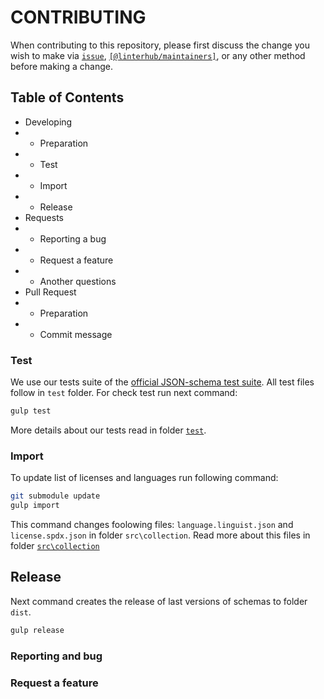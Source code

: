 # CONTRIBUTING

When contributing to this repository, please first discuss the change you wish to make via [`issue`](../../issue/), [`[@linterhub/maintainers]`](../../../teams/maintainers), or any other method before making a change.

## Table of Contents

- Developing
- - Preparation
- - Test
- - Import
- - Release
- Requests
- - Reporting a bug
- - Request a feature
- - Another questions
- Pull Request
- - Preparation
- - Commit message


### Test

We use our tests suite of the [official JSON-schema test suite](https://github.com/json-schema-org/JSON-Schema-Test-Suite). All test files follow in `test` folder. For check test run next command:

```bash
gulp test
```

More details about our tests read in folder [`test`](./test/).

### Import

To update list of licenses and languages run following command:  

```bash
git submodule update
gulp import
```

This command changes foolowing files: `language.linguist.json` and `license.spdx.json` in folder `src\collection`. Read more about this files in folder [`src\collection`](./src/collection)

## Release

Next command creates the release of last versions of schemas to folder `dist`.

```bash
gulp release
```

### Reporting and bug

### Request a feature
